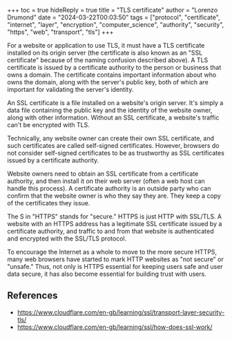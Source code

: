+++
toc = true
hideReply = true
title = "TLS certificate"
author = "Lorenzo Drumond"
date = "2024-03-22T00:03:50"
tags = ["protocol",  "certificate",  "internet",  "layer",  "encryption",  "computer_science",  "authority",  "security",  "https",  "web",  "transport",  "tls"]
+++


For a website or application to use TLS, it must have a TLS certificate installed on its origin server (the certificate is also known as an "SSL certificate" because of the naming confusion described above). A TLS certificate is issued by a certificate authority to the person or business that owns a domain. The certificate contains important information about who owns the domain, along with the server's public key, both of which are important for validating the server's identity.

An SSL certificate is a file installed on a website's origin server. It's simply a data file containing the public key and the identity of the website owner, along with other information. Without an SSL certificate, a website's traffic can't be encrypted with TLS.

Technically, any website owner can create their own SSL certificate, and such certificates are called self-signed certificates. However, browsers do not consider self-signed certificates to be as trustworthy as SSL certificates issued by a certificate authority.

Website owners need to obtain an SSL certificate from a certificate authority, and then install it on their web server (often a web host can handle this process). A certificate authority is an outside party who can confirm that the website owner is who they say they are. They keep a copy of the certificates they issue.

The S in "HTTPS" stands for "secure." HTTPS is just HTTP with SSL/TLS. A website with an HTTPS address has a legitimate SSL certificate issued by a certificate authority, and traffic to and from that website is authenticated and encrypted with the SSL/TLS protocol.

To encourage the Internet as a whole to move to the more secure HTTPS, many web browsers have started to mark HTTP websites as "not secure" or "unsafe." Thus, not only is HTTPS essential for keeping users safe and user data secure, it has also become essential for building trust with users.

## References
- https://www.cloudflare.com/en-gb/learning/ssl/transport-layer-security-tls/
- https://www.cloudflare.com/en-gb/learning/ssl/how-does-ssl-work/
